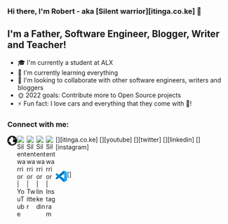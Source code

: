 ### Hi there, I'm Robert - aka [Silent warrior][itinga.co.ke] 👋

## I'm a Father, Software Engineer, Blogger, Writer and Teacher!
- 🎓 I'm currently a student at ALX
- 👲 I'm currently learning everything
- 🤝 I'm looking to collaborate with other software engineers, writers and bloggers
- 🌞 2022 goals: Contribute more to Open Source projects
- ⚡️ Fun fact: I love cars and everything that they come with 🚙!


### Connect with me:

[<img align="left" alt="" width="22px" src="https://raw.githubusercontent.com/iconic/open-iconic/master/svg/globe.svg" />][itinga.co.ke]
[<img align="left" alt="Silentwarrior | YouTube" width="22px" src="https://cdn.jsdelivr.net/npm/simple-icons@v3/icons/youtube.svg" />][youtube]
[<img align="left" alt="Silent warrior | Twitter" width="22px" src="https://cdn.jsdelivr.net/npm/simple-icons@v3/icons/twitter.svg" />][twitter]
[<img align="left" alt="Silent warrior | linkedin" width="22px" src="https://cdn.jsdelivr.net/npm/simple-icons@v3/icons/linkedin.svg" />][linkedin]
[<img align="left" alt="Silent warrior | Instagram" width="22px" src="https://cdn.jsdelivr.net/npm/simple-icons@v3/icons/instagram.svg" />][instagram]

<br />

[<img align="left" alt="Visual Studio Code" width="26px" src="https://raw.githubusercontent.com/github/explore/80688e429a7d4ef2fca1e82350fe8e3517d3494d/topics/visual-studio-code/visual-studio-code.png" />]

